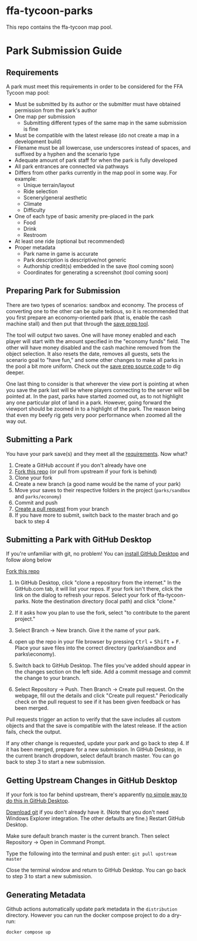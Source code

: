# ffa-tycoon-parks

This repo contains the ffa-tycoon map pool.

# Park Submission Guide

## Requirements

A park must meet this requirements in order to be considered for the FFA Tycoon map pool:

- Must be submitted by its author or the submitter must have obtained permission from the park's author
- One map per submission
    - Submitting different types of the same map in the same submission is fine
- Must be compatible with the latest release (do not create a map in a development build)
- Filename must be all lowercase, use underscores instead of spaces, and suffixed by a hyphen and the scenario type
- Adequate amount of park staff for when the park is fully developed
- All park entrances are connected via pathways
- Differs from other parks currently in the map pool in some way. For example:
    - Unique terrain/layout
    - Ride selection
    - Scenery/general aesthetic
    - Climate
    - Difficulty
- One of each type of basic amenity pre-placed in the park
    - Food
    - Drink
    - Restroom
- At least one ride (optional but recommended)
- Proper metadata
    - Park name in game is accurate
    - Park description is descriptive/not generic
    - Authorship credit(s) embedded in the save (tool coming soon)
    - Coordinates for generating a screenshot (tool coming soon)

## Preparing Park for Submission

There are two types of scenarios: sandbox and economy. The process of converting one to the other can be quite tedious, so it is recommended that you first prepare an economy-oriented park (that is, enable the cash machine stall) and then put that through the [save prep tool](https://prep.ffa-tycoon.com/).

The tool will output two saves. One will have money enabled and each player will start with the amount specified in the "economy funds" field. The other will have money disabled and the cash machine removed from the object selection. It also resets the date, removes all guests, sets the scenario goal to "have fun," and some other changes to make all parks in the pool a bit more uniform. Check out the [save prep source code](https://gitlab.com/sanin.dev/ffa-tycoon-scenario-prep/-/blob/saveprep/src/openrct2/cmdline/PrepCommand.cpp) to dig deeper.

One last thing to consider is that wherever the view port is pointing at when you save the park last will be where players connecting to the server will be pointed at. In the past, parks have started zoomed out, as to not highlight any one particular plot of land in a park. However, going forward the viewport should be zoomed in to a highlight of the park. The reason being that even my beefy rig gets very poor performance when zoomed all the way out.

## Submitting a Park

You have your park save(s) and they meet all the [requirements](#requirements). Now what?

1. Create a GitHub account if you don't already have one
1. [Fork this repo](https://github.com/CorySanin/ffa-tycoon-parks/fork) (or pull from upstream if your fork is behind)
1. Clone your fork
1. Create a new branch (a good name would be the name of your park)
1. Move your saves to their respective folders in the project (`parks/sandbox` and `parks/economy`)
1. Commit and push
1. [Create a pull request](https://github.com/CorySanin/ffa-tycoon-parks/pulls) from your branch
1. If you have more to submit, switch back to the master brach and go back to step 4

## Submitting a Park with GitHub Desktop

If you're unfamiliar with git, no problem! You can [install GitHub Desktop](https://desktop.github.com/) and follow along below

[Fork this repo](https://github.com/CorySanin/ffa-tycoon-parks/fork)

1. In GitHub Desktop, click "clone a repository from the internet." In the GitHub.com tab, it will list your repos. If your fork isn't there, click the link on the dialog to refresh your repos. Select your fork of ffa-tycoon-parks. Note the destination directory (local path) and click "clone."

1. If it asks how you plan to use the fork, select "to contribute to the parent project."

1. Select Branch → New branch. Give it the name of your park.

1. open up the repo in your file browser by pressing <kbd>Ctrl</kbd> + <kbd>Shift</kbd> + <kbd>F</kbd>. Place your save files into the correct directory (parks\sandbox and parks\economy).

1. Switch back to GitHub Desktop. The files you've added should appear in the changes section on the left side. Add a commit message and commit the change to your branch.

1. Select Repository → Push. Then Branch → Create pull request. On the webpage, fill out the details and click "Create pull request." Periodically check on the pull request to see if it has been given feedback or has been merged.

Pull requests trigger an action to verify that the save includes all custom objects and that the save is compatible with the latest release. If the action fails, check the output.

If any other change is requested, update your park and go back to step 4. If it has been merged, prepare for a new submission. In GitHub Desktop, in the current branch dropdown, select default branch master. You can go back to step 3 to start a new submission.

## Getting Upstream Changes in GitHub Desktop

If your fork is too far behind upstream, there's apparently [no simple way to do this in GitHub Desktop](https://github.com/desktop/desktop/issues/4527).

[Download git](https://git-scm.com/downloads) if you don't already have it. (Note that you don't need Windows Explorer integration. The other defaults are fine.) Restart GitHub Desktop.

Make sure default branch master is the current branch. Then select Repository → Open in Command Prompt.

Type the following into the terminal and push enter: `git pull upstream master`

Close the terminal window and return to GitHub Desktop. You can go back to step 3 to start a new submission.

## Generating Metadata

Github actions automatically update park metadata in the `distribution` directory. However you can run the docker compose project to do a dry-run:

```
docker compose up
```
